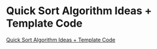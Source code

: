 # Quick Sort Algorithm Ideas + Template Code
[Quick Sort Algorithm Ideas + Template Code](https://aiwithcloud.com/2022/09/16/quick_sort_algorithm_ideas__template_code/)